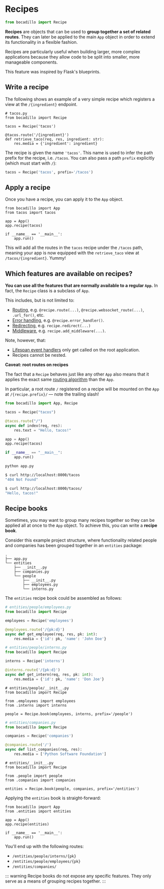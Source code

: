 # Recipes

```python
from bocadillo import Recipe
```

**Recipes** are objects that can be used to **group together a set of related routes**. They can later be applied to the main `App` object in order to extend its functionality in a flexible fashion.

Recipes are particularly useful when building larger, more complex applications because they allow code to be split into smaller, more manageable components.

This feature was inspired by Flask's blueprints.

## Write a recipe

The following shows an example of a very simple recipe which registers a view at the `/{ingredient}` endpoint.

```python{4}
# tacos.py
from bocadillo import Recipe

tacos = Recipe('tacos')

@tacos.route('/{ingredient}')
def retrieve_taco(req, res, ingredient: str):
    res.media = {'ingredient': ingredient}
```

The recipe is given the name `'tacos'`. This name is used to infer the path prefix for the recipe, i.e. `/tacos`. You can also pass a path `prefix` explicitly (which must start with `/`):

```python
tacos = Recipe('tacos', prefix='/tacos')
```

## Apply a recipe

Once you have a recipe, you can apply it to the `App` object.

```python{5}
from bocadillo import App
from tacos import tacos

app = App()
app.recipe(tacos)

if __name__ == '__main__':
    app.run()
```

This will add all the routes in the `tacos` recipe under the `/tacos` path, meaning your app is now equipped with the `retrieve_taco` view at `/tacos/{ingredient}`. Yummy!

## Which features are available on recipes?

**You can use all the features that are normally available to a regular `App`.** In fact, the `Recipe` class is a subclass of `App`.

This includes, but is not limited to:

- [Routing](../http/routing.md), e.g. `@recipe.route(...)`, `@recipe.websocket_route(...)`, `.url_for()`, etc.
- [Error handling](../http/error-handling.md), e.g. `@recipe.error_handler()`.
- [Redirecting](../http/redirecting.md), e.g. `recipe.redirect(...)`
- [Middleware](../http/middleware.md), e.g. `recipe.add_middleware(...)`.

Note, however, that:

- [Lifespan event handlers](./events.md) only get called on the root application.
- Recipes cannot be nested.

**Caveat: root routes on recipes**

The fact that a `Recipe` behaves just like any other `App` also means that it applies the exact same [routing algorithm](../http/routing.md#how-are-requests-processed) than the `App`.

In particular, a root route `/` registered on a recipe will be mounted on the `App` at `/{recipe.prefix}/` — note the trailing slash!

```python
from bocadillo import App, Recipe

tacos = Recipe("tacos")

@tacos.route("/")
async def index(req, res):
    res.text = "Hello, tacos!"

app = App()
app.recipe(tacos)

if __name__ == "__main__":
    app.run()
```

```bash
python app.py
```

```bash
$ curl http://localhost:8000/tacos
"404 Not Found"

$ curl http://localhost:8000/tacos/
"Hello, tacos!"
```

## Recipe books

Sometimes, you may want to group many recipes together so they can be applied all at once to the `App` object. To achieve this, you can write a **recipe book**.

Consider this example project structure, where functionality related people and companies has been grouped together in an `entities` package:

```
.
├── app.py
└── entities
    ├── __init__.py
    ├── companies.py
    └── people
        ├── __init__.py
        ├── employees.py
        └── interns.py
```

The `entities` recipe book could be assembled as follows:

```python
# entities/people/employees.py
from bocadillo import Recipe

employees = Recipe('employees')

@employees.route('/{pk:d}')
async def get_employee(req, res, pk: int):
    res.media = {'id': pk, 'name': 'John Doe'}
```

```python
# entities/people/interns.py
from bocadillo import Recipe

interns = Recipe('interns')

@interns.route('/{pk:d}')
async def get_intern(req, res, pk: int):
    res.media = {'id': pk, 'name': 'Don Joe'}
```

```python{7}
# entities/people/__init__.py
from bocadillo import Recipe

from .employees import employees
from .interns import interns

people = Recipe.book(employees, interns, prefix='/people')
```

```python
# entities/companies.py
from bocadillo import Recipe

companies = Recipe('companies')

@companies.route('/')
async def list_companies(req, res):
    res.media = ['Python Software Foundation']
```

```python{7}
# entities/__init__.py
from bocadillo import Recipe

from .people import people
from .companies import companies

entities = Recipe.book(people, companies, prefix='/entities')
```

Applying the `entities` book is straight-forward:

```python{5}
from bocadillo import App
from .entities import entities

app = App()
app.recipe(entities)

if __name__ == '__main__':
    app.run()
```

You'll end up with the following routes:

- `/entities/people/interns/{pk}`
- `/entities/people/employees/{pk}`
- `/entities/companies/`

::: warning
Recipe books do not expose any specific features. They only serve as a means of grouping recipes together.
:::
